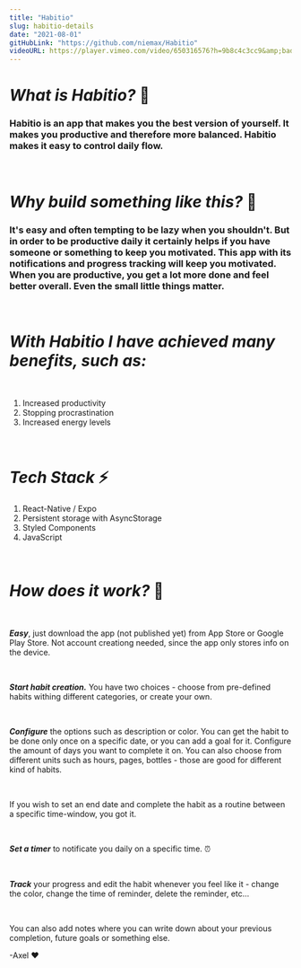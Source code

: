 ```yaml
---
title: "Habitio"
slug: habitio-details
date: "2021-08-01"
gitHubLink: "https://github.com/niemax/Habitio"
videoURL: https://player.vimeo.com/video/650316576?h=9b8c4c3cc9&amp;badge=0&amp;autopause=0&amp;player_id=0&amp;app_id=58479
---
```


# **_What is Habitio?_** 📱

### Habitio is an app that makes you the best version of yourself. It makes you productive and therefore more balanced. Habitio makes it easy to control daily flow.

<br>

# **_Why build something like this?_** 👷

### It's easy and often tempting to be lazy when you shouldn't. But in order to be productive daily it certainly helps if you have someone or something to keep you motivated. This app with its notifications and progress tracking will keep you motivated. When you are productive, you get a lot more done and feel better overall. Even the small little things matter.

<br>

# **_With Habitio I have achieved many benefits, such as:_**

<br>

1. Increased productivity
2. Stopping procrastination
3. Increased energy levels

<br>

# **_Tech Stack_** ⚡

1. React-Native / Expo
2. Persistent storage with AsyncStorage
3. Styled Components
4. JavaScript

<br>

# **_How does it work?_** 🤔

<br>

**_Easy_**, just download the app (not published yet) from App Store or Google Play Store. Not
account creationg needed, since the app only stores info on the device.

<br>

**_Start habit creation._** You have two choices - choose from pre-defined habits withing different
categories, or create your own.

<br>

**_Configure_** the options such as description or color. You can get the habit to be done only once
on a specific date, or you can add a goal for it. Configure the amount of days you want to complete
it on. You can also choose from different units such as hours, pages, bottles - those are good for
different kind of habits.

<br>

If you wish to set an end date and complete the habit as a routine between a specific time-window,
you got it.

<br>

**_Set a timer_** to notificate you daily on a specific time. ⏰

<br>

**_Track_** your progress and edit the habit whenever you feel like it - change the color, change
the time of reminder, delete the reminder, etc...

<br>

You can also add notes where you can write down about your previous completion, future goals or
something else.

-Axel ❤
